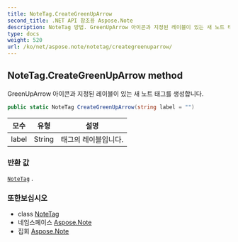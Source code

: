 ```yaml
---
title: NoteTag.CreateGreenUpArrow
second_title: .NET API 참조용 Aspose.Note
description: NoteTag 방법. GreenUpArrow 아이콘과 지정된 레이블이 있는 새 노트 태그를 생성합니다.
type: docs
weight: 520
url: /ko/net/aspose.note/notetag/creategreenuparrow/
---
```

## NoteTag.CreateGreenUpArrow method

GreenUpArrow 아이콘과 지정된 레이블이 있는 새 노트 태그를 생성합니다.

```csharp
public static NoteTag CreateGreenUpArrow(string label = "")
```

| 모수 | 유형 | 설명 |
| --- | --- | --- |
| label | String | 태그의 레이블입니다. |

### 반환 값

[`NoteTag`](../) .

### 또한보십시오

* class [NoteTag](../)
* 네임스페이스 [Aspose.Note](../../notetag/)
* 집회 [Aspose.Note](../../../)



